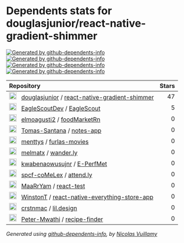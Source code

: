 # Dependents stats for douglasjunior/react-native-gradient-shimmer

[![Generated by github-dependents-info](https://img.shields.io/static/v1?label=Used%20by&message=12&color=informational&logo=slickpic)](https://github.com/douglasjunior/react-native-gradient-shimmer/network/dependents)
[![Generated by github-dependents-info](https://img.shields.io/static/v1?label=Used%20by%20(public)&message=12&color=informational&logo=slickpic)](https://github.com/douglasjunior/react-native-gradient-shimmer/network/dependents)
[![Generated by github-dependents-info](https://img.shields.io/static/v1?label=Used%20by%20(private)&message=-12&color=informational&logo=slickpic)](https://github.com/douglasjunior/react-native-gradient-shimmer/network/dependents)
[![Generated by github-dependents-info](https://img.shields.io/static/v1?label=Used%20by%20(stars)&message=52&color=informational&logo=slickpic)](https://github.com/douglasjunior/react-native-gradient-shimmer/network/dependents)

| Repository | Stars  |
| :--------  | -----: |
|<img class="avatar mr-2" src="https://avatars.githubusercontent.com/u/1512341?s=40&v=4" width="20" height="20" alt="">  &nbsp; [douglasjunior](https://github.com/douglasjunior) / [react-native-gradient-shimmer](https://github.com/douglasjunior/react-native-gradient-shimmer) | 47 |
|<img class="avatar mr-2" src="https://avatars.githubusercontent.com/u/145100874?s=40&v=4" width="20" height="20" alt="">  &nbsp; [EagleScoutDev](https://github.com/EagleScoutDev) / [EagleScout](https://github.com/EagleScoutDev/EagleScout) | 5 |
|<img class="avatar mr-2" src="https://avatars.githubusercontent.com/u/117245037?s=40&v=4" width="20" height="20" alt="">  &nbsp; [elmoagusti2](https://github.com/elmoagusti2) / [foodMarketRn](https://github.com/elmoagusti2/foodMarketRn) | 0 |
|<img class="avatar mr-2" src="https://avatars.githubusercontent.com/u/97607847?s=40&v=4" width="20" height="20" alt="">  &nbsp; [Tomas-Santana](https://github.com/Tomas-Santana) / [notes-app](https://github.com/Tomas-Santana/notes-app) | 0 |
|<img class="avatar mr-2" src="https://avatars.githubusercontent.com/u/11960601?s=40&v=4" width="20" height="20" alt="">  &nbsp; [menttys](https://github.com/menttys) / [furlas-movies](https://github.com/menttys/furlas-movies) | 0 |
|<img class="avatar mr-2" src="https://avatars.githubusercontent.com/u/87235413?s=40&v=4" width="20" height="20" alt="">  &nbsp; [melmatx](https://github.com/melmatx) / [wander.ly](https://github.com/melmatx/wander.ly) | 0 |
|<img class="avatar mr-2" src="https://avatars.githubusercontent.com/u/17472090?s=40&v=4" width="20" height="20" alt="">  &nbsp; [kwabenaowusujnr](https://github.com/kwabenaowusujnr) / [E-PerfMet](https://github.com/kwabenaowusujnr/E-PerfMet) | 0 |
|<img class="avatar mr-2" src="https://avatars.githubusercontent.com/u/160709555?s=40&v=4" width="20" height="20" alt="">  &nbsp; [spcf-coMeLex](https://github.com/spcf-coMeLex) / [attend.ly](https://github.com/spcf-coMeLex/attend.ly) | 0 |
|<img class="avatar mr-2" src="https://avatars.githubusercontent.com/u/106001038?s=40&v=4" width="20" height="20" alt="">  &nbsp; [MaaRrYam](https://github.com/MaaRrYam) / [react-test](https://github.com/MaaRrYam/react-test) | 0 |
|<img class="avatar mr-2" src="https://avatars.githubusercontent.com/u/72494082?s=40&v=4" width="20" height="20" alt="">  &nbsp; [WinstonT](https://github.com/WinstonT) / [react-native-everything-store-app](https://github.com/WinstonT/react-native-everything-store-app) | 0 |
|<img class="avatar mr-2" src="https://avatars.githubusercontent.com/u/20360870?s=40&v=4" width="20" height="20" alt="">  &nbsp; [crstnmac](https://github.com/crstnmac) / [lil.design](https://github.com/crstnmac/lil.design) | 0 |
|<img class="avatar mr-2" src="https://avatars.githubusercontent.com/u/29212854?s=40&v=4" width="20" height="20" alt="">  &nbsp; [Peter-Mwathi](https://github.com/Peter-Mwathi) / [recipe-finder](https://github.com/Peter-Mwathi/recipe-finder) | 0 |

_Generated using [github-dependents-info](https://github.com/nvuillam/github-dependents-info), by [Nicolas Vuillamy](https://github.com/nvuillam)_